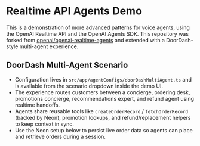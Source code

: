 # Realtime API Agents Demo

This is a demonstration of more advanced patterns for voice agents, using the OpenAI Realtime API and the OpenAI Agents SDK. This repository was forked from [openai/openai-realtime-agents](https://github.com/openai/openai-realtime-agents) and extended with a DoorDash-style multi-agent experience.

## DoorDash Multi-Agent Scenario

- Configuration lives in `src/app/agentConfigs/doorDashMultiAgent.ts` and is available from the scenario dropdown inside the demo UI.
- The experience routes customers between a concierge, ordering desk, promotions concierge, recommendations expert, and refund agent using realtime handoffs.
- Agents share reusable tools like `createOrderRecord` / `fetchOrderRecord` (backed by Neon), promotion lookups, and refund/replacement helpers to keep context in sync.
- Use the Neon setup below to persist live order data so agents can place and retrieve orders during a session.